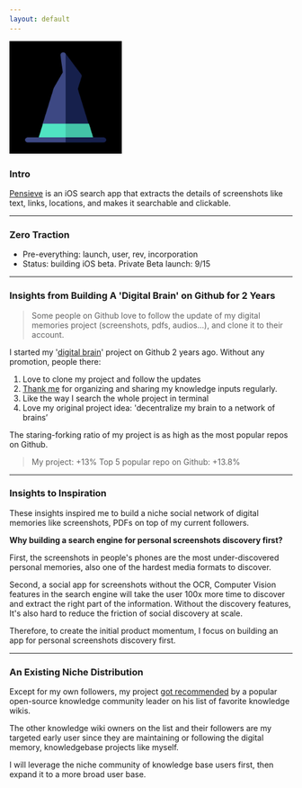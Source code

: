 ```yaml
---
layout: default
---
```


<img src="images/pensieve.png" alt="sample image" width="200" height="200">


### Intro

[Pensieve](http://ios.pensieves.co/) is an iOS search app that extracts the details of screenshots like text, links, locations, and makes it searchable and clickable. 


---

### Zero Traction

- Pre-everything: launch, user, rev, incorporation
- Status: building iOS beta. Private Beta launch: 9/15

---


### Insights from Building A 'Digital Brain' on Github for 2 Years 

> Some people on Github love to follow the update of my digital memories project (screenshots, pdfs, audios...), and clone it to their account.


I started my '[digital brain](https://github.com/allenleein/knowledge-base)' project on Github 2 years ago. Without any promotion, people there:

1. Love to clone my project and follow the updates
2. [Thank me](https://imgur.com/a/PiVlCoW) for organizing and sharing my knowledge inputs regularly.
3. Like the way I search the whole project in terminal
3. Love my original project idea: 'decentralize my brain to a network of brains’

The staring-forking ratio of my project is as high as the most popular repos on Github.
  
> My project: +13%
> Top 5 popular repo on Github: +13.8%

---

### Insights to Inspiration

These insights inspired me to build a niche social network of digital memories like screenshots, PDFs on top of my current followers.  

**Why building a search engine for personal screenshots discovery first?**

First, the screenshots in people's phones are the most under-discovered personal memories, also one of the hardest media formats to discover. 

Second, a social app for screenshots without the OCR, Computer Vision features in the search engine will take the user 100x more time to discover and extract the right part of the information. Without the discovery features, It's also hard to reduce the friction of social discovery at scale.

Therefore, to create the initial product momentum, I focus on building an app for personal screenshots discovery first. 

---

### An Existing Niche Distribution

Except for my own followers, my project [got recommended](https://wiki.nikitavoloboev.xyz/other/wiki-workflow#similar-wikis-i-liked) by a popular open-source knowledge community leader on his list of favorite knowledge wikis.

The other knowledge wiki owners on the list and their followers are my targeted early user since they are maintaining or following the digital memory, knowledgebase projects like myself. 

I will leverage the niche community of knowledge base users first, then expand it to a more broad user base. 






